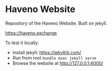 # Haveno Website

Repository of the Haveno Website. Built on jekyll.

https://haveno.exchange

To test it locally:

- Install jekyll: https://jekyllrb.com/
- Run from root `bundle exec jekyll serve`
- Browse the website at http://127.0.0.1:4000/